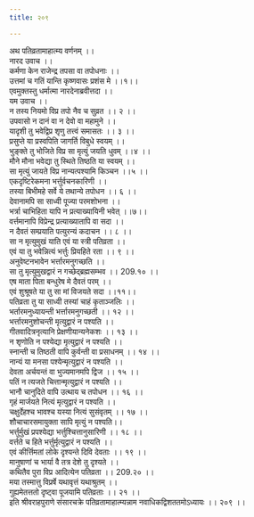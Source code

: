 ```yaml
---
title: २०९

---
```

अथ पतिव्रतामाहात्म्य वर्णनम् ।।  
नारद उवाच ।।  
कर्मणा केन राजेन्द्र तपसा वा तपोधनाः ।।  
उत्तमां च गतिं यान्ति कृष्णवासः प्रशंस मे ।।१।।  
एवमुक्तस्तु धर्मात्मा नारदेनाब्रवीत्तदा ।।  
यम उवाच ।।  
न तस्य नियमो विप्र तपो नैव च सुव्रत ।। २ ।।  
उपवासो न दानं वा न देवो वा महामुने ।।  
यादृशी तु भवेद्विप्र शृणु तत्त्वं समासतः ।। ३ ।।  
प्रसुप्ते या प्रस्वपिति जागर्ति विबुधे स्वयम् ।।  
भुङ्क्ते तु भोजिते विप्र सा मृत्युं जयति धुवम् ।।४ ।।  
मौने मौना भवेद्या तु स्थिते तिष्ठति या स्वयम् ।।  
सा मृत्युं जायते विप्र नान्यत्पश्यामि किञ्चन ।।५ ।।  
एकदृष्टिरेकमना भर्त्तुर्वचनकारिणी ।।  
तस्या बिभीमहे सर्वे ये तथान्ये तपोधन ।। ६ ।।  
देवानामपि सा साध्वी पूज्या परमशोभना ।।  
भर्त्रा चाभिहिता यापि न प्रत्याख्यायिनी भवेत् ।।७।।  
वर्त्तमानापि विप्रेन्द्र प्रत्याख्यातापि वा सदा ।।  
न दैवतं सम्प्रयाति पत्युरन्यं कदाचन ।। ८ ।।  
सा न मृत्युमुखं याति एवं या स्त्री पतिव्रता ।।  
एवं या तु भवेन्नित्यं भर्त्तुः प्रियहिते रता ।। ९ ।।  
अनुवेष्टनभावेन भर्त्तारमनुगच्छति ।।  
सा तु मृत्युमुखद्वारं न गच्छेद्ब्रह्मसम्भव ।। 209.१० ।।  
एष माता पिता बन्धुरेष मे दैवतं परम् ।।  
एवं शुश्रूषते या तु सा मां विजयते सदा ।।११।।  
पतिव्रता तु या साध्वी तस्यां चाहं कृताञ्जलिः ।।  
भर्तारमनुध्यायन्ती भर्त्तारमनुगच्छती ।। १२ ।।  
भर्त्तारमनुशोचन्ती मृत्युद्वारं न पश्यति ।।  
गीतवादित्रनृत्यानि प्रेक्षणीयान्यनेकशः ।। १३ ।।  
न शृणोति न पश्येद्या मृत्युद्वारं न पश्यति ।।  
स्नान्ती च तिष्ठती वापि कुर्वन्ती वा प्रसाधनम् ।। १४ ।।  
नान्यं या मनसा पश्येन्मृत्युद्वारं न पश्यति ।।  
देवता अर्चयन्तं वा भुज्यमानमपि द्विज ।। १५ ।।  
पतिं न त्यजते चित्तान्मृत्युद्वारं न पश्यति ।।  
भानौ चानुदिते वापि उत्थाय च तपोधन ।। १६ ।।  
गृहं मार्जयते नित्यं मृत्युद्वारं न पश्यति ।।  
चक्षुर्देहश्च भावश्च यस्या नित्यं सुसंवृतम् ।। १७ ।।  
शौचाचारसमायुक्ता सापि मृत्युं न पश्यति।।  
भर्त्तुर्मुखं प्रपश्येद्या भर्त्तुश्चित्तानुसारिणी ।। १८ ।।  
वर्त्तते च हिते भर्त्तुर्मृत्युद्वारं न पश्यति ।।  
एवं कीर्त्तिमतां लोके दृश्यन्ते दिवि देवताः ।। १९ ।।  
मानुषाणां च भार्या वै तत्र देशे तु दृश्यते ।।  
कथितैव पुरा विप्र आदित्येन पतिव्रता ।। 209.२० ।।  
मया तस्मात्तु विप्रर्षे यथावृत्तं यथाश्रुतम् ।।  
गुह्यमेतत्ततो दृष्ट्वा पूजयामि पतिव्रताः ।। २१ ।।  
इति श्रीवराहपुराणे संसारचक्रे पतिव्रतामाहात्म्यन्नाम नवाधिकद्विशततमोऽध्यायः ।। २०९ ।।